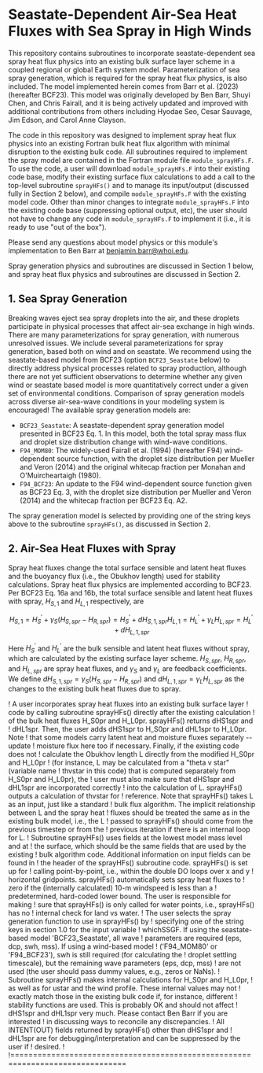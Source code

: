# Seastate-Dependent Air-Sea Heat Fluxes with Sea Spray in High Winds

This repository contains subroutines to incorporate seastate-dependent sea spray heat flux physics into an existing bulk surface layer scheme in a coupled regional or global Earth system model.  Parameterization of sea spray generation, which is required for the spray heat flux physics, is also included.  The model implemented herein comes from Barr et al. (2023) (hereafter BCF23).  This model was originally developed by Ben Barr, Shuyi Chen, and Chris Fairall, and it is being actively updated and improved with additional contributions from others including Hyodae Seo, Cesar Sauvage, Jim Edson, and Carol Anne Clayson.

The code in this repository was designed to implement spray heat flux physics into an existing Fortran bulk heat flux algorithm with minimal disruption to the existing bulk code.  All subroutines required to implement the spray model are contained in the Fortran module file `module_sprayHFs.F`.  To use the code, a user will download `module_sprayHFs.F` into their existing code base, modify their existing surface flux calculations to add a call to the top-level subroutine `sprayHFs()` and to manage its input/output (discussed fully in Section 2 below), and compile `module_sprayHFs.F` with the existing model code.  Other than minor changes to integrate `module_sprayHFs.F` into the existing code base (suppressing optional output, etc), the user should not have to change any code in `module_sprayHFs.F` to implement it (i.e., it is ready to use "out of the box").

Please send any questions about model physics or this module's implementation to Ben Barr at benjamin.barr@whoi.edu.

Spray generation physics and subroutines are discussed in Section 1 below, and spray heat flux physics and subroutines are discussed in Section 2.

## 1. Sea Spray Generation

Breaking waves eject sea spray droplets into the air, and these droplets participate in physical processes that affect air-sea exchange in high winds.  There are many parameterizations for spray generation, with numerous unresolved issues.  We include several parameterizations for spray generation, based both on wind and on seastate.  We recommend using the seastate-based model from BCF23 (option `BCF23_Seastate` below) to directly address physical processes related to spray production, although there are not yet sufficient observations to determine whether any given wind or seastate based model is more quantitatively correct under a given set of environmental conditions.  Comparison of spray generation models across diverse air-sea-wave conditions in your modeling system is encouraged!  The available spray generation models are:

+ `BCF23_Seastate`: A seastate-dependent spray generation model presented in BCF23 Eq. 1.  In this model, both the total spray mass flux and droplet size distribution change with wind-wave conditions.
+ `F94_MOM80`: The widely-used Fairall et al. (1994) (hereafter F94) wind-dependent source function, with the droplet size distribution per Mueller and Veron (2014) and the original whitecap fraction per Monahan and O'Muircheartaigh (1980).
+ `F94_BCF23`: An update to the F94 wind-dependent source function given as BCF23 Eq. 3, with the droplet size distribution per Mueller and Veron (2014) and the whitecap fraction per BCF23 Eq. A2.

The spray generation model is selected by providing one of the string keys above to the subroutine `sprayHFs()`, as discussed in Section 2.

## 2. Air-Sea Heat Fluxes with Spray

Spray heat fluxes change the total surface sensible and latent heat fluxes and the buoyancy flux (i.e., the Obukhov length) used for stability calculations.  Spray heat flux physics are implemented according to BCF23.  Per BCF23 Eq. 16a and 16b, the total surface sensible and latent heat fluxes with spray, $H_{S,1}$ and $H_{L,1}$ respectively, are

```math
H_{S,1} = H^{\prime}_S + \gamma_S \left( H_{S,spr} - H_{R,spr} \right) = H^{\prime}_S + dH_{S,1,spr}
H_{L,1} = H^{\prime}_L + \gamma_L H_{L,spr} = H^{\prime}_L + dH_{L,1,spr}
```
Here $H^{\prime}_S$ and $H^{\prime}_L$ are the bulk sensible and latent heat fluxes without spray, which are calculated by the existing surface layer scheme.  $H_{S,spr}$, $H_{R,spr}$, and $H_{L,spr}$ are spray heat fluxes, and $\gamma_S$ and $\gamma_L$ are feedback coefficients.  We define $dH_{S,1,spr} = \gamma_S \left( H_{S,spr} - H_{R,spr} \right)$ and $dH_{L,1,spr} = \gamma_L H_{L,spr}$ as the changes to the existing bulk heat fluxes due to spray.

!     A user incorporates spray heat fluxes into an existing bulk surface layer 
! code by calling subroutine sprayHFs() directly after the existing calculation 
! of the bulk heat fluxes H_S0pr and H_L0pr.  sprayHFs() returns dHS1spr and 
! dHL1spr.  Then, the user adds dHS1spr to H_S0pr and dHL1spr to H_L0pr.  Note 
! that some models carry latent heat and moisture fluxes separately -- update 
! moisture flux here too if necessary.  Finally, if the existing code does not 
! calculate the Obukhov length L directly from the modified H_S0pr and H_L0pr 
! (for instance, L may be calculated from a "theta v star" (variable name 
! thvstar in this code) that is computed separately from H_S0pr and H_L0pr), the
! user must also make sure that dHS1spr and dHL1spr are incorporated correctly 
! into the calculation of L.  sprayHFs() outputs a calculation of thvstar for 
! reference.  Note that sprayHFs() takes L as an input, just like a standard 
! bulk flux algorithm.  The implicit relationship between L and the spray heat 
! fluxes should be treated the same as in the existing bulk model, i.e., the L 
! passed to sprayHFs() should come from the previous timestep or from the 
! previous iteration if there is an internal loop for L.
!     Subroutine sprayHFs() uses fields at the lowest model mass level and at 
! the surface, which should be the same fields that are used by the existing 
! bulk algorithm code.  Additional information on input fields can be found in 
! the header of the sprayHFs() subroutine code.  sprayHFs() is set up for
! calling point-by-point, i.e., within the double DO loops over x and y 
! horizontal gridpoints.  sprayHFs() automatically sets spray heat fluxes to 
! zero if the (internally calculated) 10-m windspeed is less than a 
! predetermined, hard-coded lower bound.  The user is responsible for making 
! sure that sprayHFs() is only called for water points, i.e., sprayHFs() has no 
! internal check for land vs water.
!     The user selects the spray generation function to use in sprayHFs() by
! specifying one of the string keys in section 1.0 for the input variable
! whichSSGF.  If using the seastate-based model 'BCF23_Seastate', all wave
! parameters are required (eps, dcp, swh, mss).  If using a wind-based model
! ('F94_MOM80' or 'F94_BCF23'), swh is still required (for calculating the
! droplet settling timescale), but the remaining wave parameters (eps, dcp, mss)
! are not used (the user should pass dummy values, e.g., zeros or NaNs).
!     Subroutine sprayHFs() makes internal calculations for H_S0pr and H_L0pr, 
! as well as for ustar and the wind profile.  These internal values may not 
! exactly match those in the existing bulk code if, for instance, different 
! stability functions are used.  This is probably OK and should not affect 
! dHS1spr and dHL1spr very much.  Please contact Ben Barr if you are interested 
! in discussing ways to reconcile any discrepancies.
!     All INTENT(OUT) fields returned by sprayHFs() other than dHS1spr and
! dHL1spr are for debugging/interpretation and can be suppressed by the user if
! desired.
!
!===============================================================================

